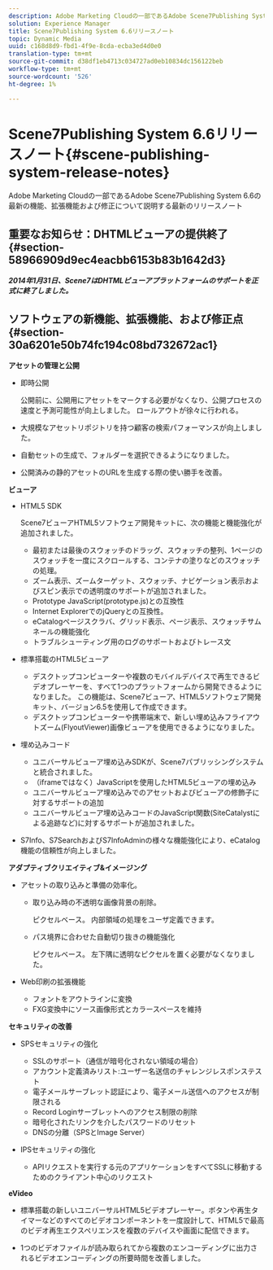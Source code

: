 ```yaml
---
description: Adobe Marketing Cloudの一部であるAdobe Scene7Publishing System 6.6の最新の機能、拡張機能および修正について説明する最新のリリースノート
solution: Experience Manager
title: Scene7Publishing System 6.6リリースノート
topic: Dynamic Media
uuid: c168d8d9-fbd1-4f9e-8cda-ecba3ed4d0e0
translation-type: tm+mt
source-git-commit: d38df1eb4713c034727ad0eb10834dc156122beb
workflow-type: tm+mt
source-wordcount: '526'
ht-degree: 1%

---
```



# Scene7Publishing System 6.6リリースノート{#scene-publishing-system-release-notes}

Adobe Marketing Cloudの一部であるAdobe Scene7Publishing System 6.6の最新の機能、拡張機能および修正について説明する最新のリリースノート

## 重要なお知らせ：DHTMLビューアの提供終了{#section-58966909d9ec4eacbb6153b83b1642d3}

***2014年1月31日、Scene7はDHTMLビューアプラットフォームのサポートを正式に終了しました。***

## ソフトウェアの新機能、拡張機能、および修正点{#section-30a6201e50b74fc194c08bd732672ac1}

**アセットの管理と公開**

* 即時公開

   公開前に、公開用にアセットをマークする必要がなくなり、公開プロセスの速度と予測可能性が向上しました。 ロールアウトが徐々に行われる。

* 大規模なアセットリポジトリを持つ顧客の検索パフォーマンスが向上しました。
* 自動セットの生成で、フォルダーを選択できるようになりました。
* 公開済みの静的アセットのURLを生成する際の使い勝手を改善。

**ビューア**

* HTML5 SDK

   Scene7ビューアHTML5ソフトウェア開発キットに、次の機能と機能強化が追加されました。

   * 最初または最後のスウォッチのドラッグ、スウォッチの整列、1ページのスウォッチを一度にスクロールする、コンテナの塗りなどのスウォッチの処理。
   * ズーム表示、ズームターゲット、スウォッチ、ナビゲーション表示およびスピン表示での透明度のサポートが追加されました。
   * Prototype JavaScript(prototype.js)との互換性
   * Internet ExplorerでのjQueryとの互換性。
   * eCatalogページスクラバ、グリッド表示、ページ表示、スウォッチサムネールの機能強化
   * トラブルシューティング用のログのサポートおよびトレース文

* 標準搭載のHTML5ビューア

   * デスクトップコンピューターや複数のモバイルデバイスで再生できるビデオプレーヤーを、すべて1つのプラットフォームから開発できるようになりました。 この機能は、Scene7ビューア、HTML5ソフトウェア開発キット、バージョン6.5を使用して作成できます。
   * デスクトップコンピューターや携帯端末で、新しい埋め込みフライアウトズーム(FlyoutViewer)画像ビューアを使用できるようになりました。

* 埋め込みコード

   * ユニバーサルビューア埋め込みSDKが、Scene7パブリッシングシステムと統合されました。
   * （iframeではなく）JavaScriptを使用したHTML5ビューアの埋め込み
   * ユニバーサルビューア埋め込みでのアセットおよびビューアの修飾子に対するサポートの追加
   * ユニバーサルビューア埋め込みコードのJavaScript関数(SiteCatalystによる追跡など)に対するサポートが追加されました。

* S7Info、S7SearchおよびS7InfoAdminの様々な機能強化により、eCatalog機能の信頼性が向上しました。

**アダプティブクリエイティブ&amp;イメージング**

* アセットの取り込みと準備の効率化。

   * 取り込み時の不透明な画像背景の削除。

      ピクセルベース。 内部領域の処理をユーザ定義できます。
   * パス境界に合わせた自動切り抜きの機能強化

      ピクセルベース。 左下隅に透明なピクセルを置く必要がなくなりました。

* Web印刷の拡張機能

   * フォントをアウトラインに変換
   * FXG変換中にソース画像形式とカラースペースを維持

**セキュリティの改善**

* SPSセキュリティの強化

   * SSLのサポート（通信が暗号化されない領域の場合）
   * アカウント定義済みリスト:ユーザー名送信のチャレンジレスポンステスト
   * 電子メールサーブレット認証により、電子メール送信へのアクセスが制限される
   * Record Loginサーブレットへのアクセス制限の削除
   * 暗号化されたリンクを介したパスワードのリセット
   * DNSの分離（SPSとImage Server）

* IPSセキュリティの強化

   * APIリクエストを実行する元のアプリケーションをすべてSSLに移動するためのクライアント中心のリクエスト

**eVideo**

* 標準搭載の新しいユニバーサルHTML5ビデオプレーヤー。ボタンや再生タイマーなどのすべてのビデオコンポーネントを一度設計して、HTML5で最高のビデオ再生エクスペリエンスを複数のデバイスや画面に配信できます。

<!--   See [About using HTML5 video](http://help.adobe.com/en_US/scene7/using/WS98ca2e6790647c064dcc4e2c1399dadca0f-8000.html). -->

* 1つのビデオファイルが読み取られてから複数のエンコーディングに出力されるビデオエンコーディングの所要時間を改善しました。

